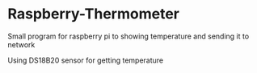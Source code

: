 # Raspberry-Thermometer
Small program for raspberry pi to showing temperature
and sending it to network

Using DS18B20 sensor for getting temperature
